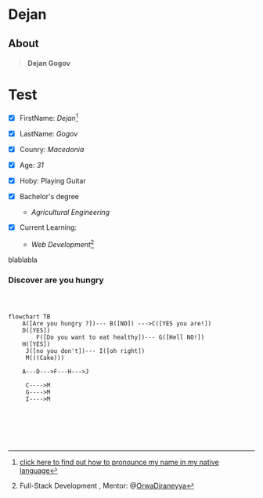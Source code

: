# Dejan

## About

> #### Dejan Gogov

# Test

- [x] FirstName: _Dejan_[^1]
- [x] LastName: _Gogov_
- [x] Counry: _Macedonia_
- [x] Age: _31_
- [x] Hoby: Playing Guitar
- [x] Bachelor's degree

  - _Agricultural Engineering_

- [x] Current Learning:

  - _Web Development_[^2]

blablabla

### Discover are you hungry

```mermaid



flowchart TB
    A([Are you hungry ?])--- B([NO]) --->C([YES you are!])
    D([YES])
        F([Do you want to eat healthy])--- G([Hell NO!])
    H([YES])
     J([no you don't])--- I([oh right])
     M(((Cake)))

    A---D--->F---H--->J

     C---->M
     G---->M
     I---->M







```

[^1]: [click here to find out how to pronounce my name in my native language](https://github.com/WildCodeSchool/2023-01-EN-Berlin-Remote2-Markdown/blob/main/assets/name.mp3?raw=true)
[^2]: Full-Stack Development , Mentor: @[OrwaDiraneyya](https://github.com/diraneyya)
